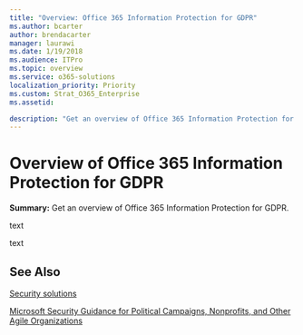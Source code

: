 ```yaml
---
title: "Overview: Office 365 Information Protection for GDPR"
ms.author: bcarter
author: brendacarter
manager: laurawi
ms.date: 1/19/2018
ms.audience: ITPro
ms.topic: overview
ms.service: o365-solutions
localization_priority: Priority
ms.custom: Strat_O365_Enterprise
ms.assetid:

description: "Get an overview of Office 365 Information Protection for GDPR."
---
```


# Overview of Office 365 Information Protection for GDPR

 **Summary:** Get an overview of Office 365 Information Protection for GDPR.
  
text

text
  

## See Also

[Security solutions](security-solutions.md)
  
[Microsoft Security Guidance for Political Campaigns, Nonprofits, and Other Agile Organizations](microsoft-security-guidance-for-political-campaigns-nonprofits-and-other-agile-o.md)





